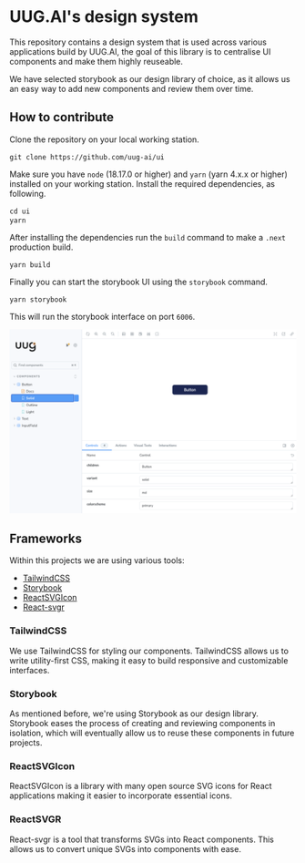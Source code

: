 # UUG.AI's design system

This repository contains a design system that is used across various applications build by UUG.AI, the goal of this library is to centralise UI components and make them highly reuseable.

We have selected storybook as our design library of choice, as it allows us an easy way to add new components and review them over time.

## How to contribute

Clone the repository on your local working station.

    git clone https://github.com/uug-ai/ui

Make sure you have `node` (18.17.0 or higher) and `yarn` (yarn 4.x.x or higher) installed on your working station. Install the required dependencies, as following.

    cd ui
    yarn

After installing the dependencies run the `build` command to make a `.next` production build.

    yarn build

Finally you can start the storybook UI using the `storybook` command.

    yarn storybook

This will run the storybook interface on port `6006`.

![Storybook](./assets/images/storybook.png)

## Frameworks

Within this projects we are using various tools:

- [TailwindCSS](https://tailwindcss.com)
- [Storybook](https://storybook.js.org)
- [ReactSVGIcon](https://reactsvgicons.com)
- [React-svgr](https://react-svgr.com)

### TailwindCSS

We use TailwindCSS for styling our components. TailwindCSS allows us to write utility-first CSS, making it easy to build responsive and customizable interfaces.

### Storybook

As mentioned before, we're using Storybook as our design library. Storybook eases the process of creating and reviewing components in isolation, which will eventually allow us to reuse these components in future projects.

### ReactSVGIcon

ReactSVGIcon is a library with many open source SVG icons for React applications making it easier to incorporate essential icons.

### ReactSVGR

React-svgr is a tool that transforms SVGs into React components. This allows us to convert unique SVGs into components with ease.
